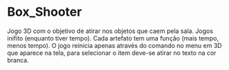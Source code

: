 # Box_Shooter
Jogo 3D com o objetivo de atirar nos objetos que caem pela sala. Jogos inifito (enquanto tiver tempo). 
Cada artefato tem uma função (mais tempo, menos tempo).
O jogo reinicia apenas através do comando no menu em 3D que aparece na tela, para selecionar o ítem deve-se atirar no texto na cor branca.

